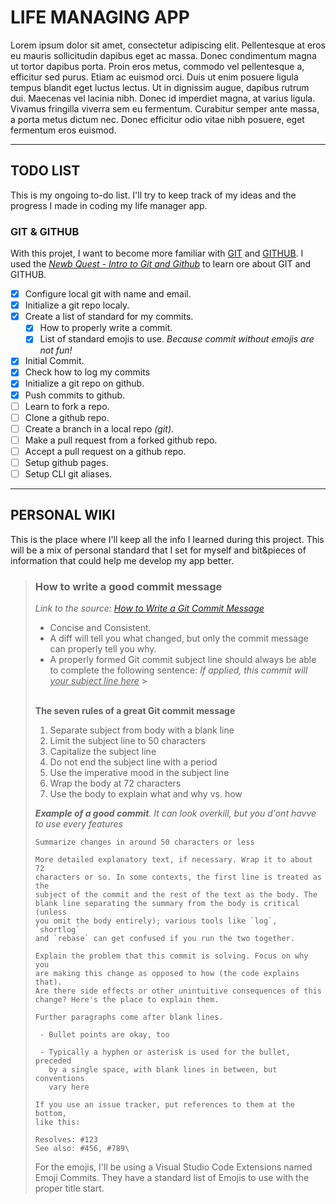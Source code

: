 # LIFE MANAGING APP

Lorem ipsum dolor sit amet, consectetur adipiscing elit. Pellentesque at eros eu mauris sollicitudin dapibus eget ac massa. Donec condimentum magna ut tortor dapibus porta. Proin eros metus, commodo vel pellentesque a, efficitur sed purus. Etiam ac euismod orci. Duis ut enim posuere ligula tempus blandit eget luctus lectus. Ut in dignissim augue, dapibus rutrum dui. Maecenas vel lacinia nibh. Donec id imperdiet magna, at varius ligula. Vivamus fringilla viverra sem eu fermentum. Curabitur semper ante massa, a porta metus dictum nec. Donec efficitur odio vitae nibh posuere, eget fermentum eros euismod.

---

## TODO LIST

This is my ongoing to-do list. I'll try to keep track of my ideas and the progress I made in coding my life manager app.

### GIT & GITHUB

With this projet, I want to become more familiar with [GIT](https://git-scm.com/) and [GITHUB](https://github.com/). I used the [_Newb Quest - Intro to Git and Github_](https://www.youtube.com/watch?v=3YDGeJti9sg) to learn ore about GIT and GITHUB.

- [x] Configure local git with name and email.
- [x] Initialize a git repo localy.
- [x] Create a list of standard for my commits.
  - [x] How to properly write a commit.
  - [x] List of standard emojis to use. _Because commit without emojis are not fun!_
- [x] Initial Commit.
- [x] Check how to log my commits
- [x] Initialize a git repo on github.
- [x] Push commits to github.
- [ ] Learn to fork a repo.
- [ ] Clone a github repo.
- [ ] Create a branch in a local repo _(git)_.
- [ ] Make a pull request from a forked github repo.
- [ ] Accept a pull request on a github repo.
- [ ] Setup github pages.
- [ ] Setup CLI git aliases.

---

## PERSONAL WIKI

This is the place where I'll keep all the info I learned during this project. This will be a mix of personal standard that I set for myself and bit&pieces of information that could help me develop my app better.

> ### How to write a good commit message
>
> _Link to the source: [How to Write a Git Commit Message](https://chris.beams.io/posts/git-commit/)_
>
> - Concise and Consistent.
> - A diff will tell you what changed, but only the commit message can properly tell you why.
> - A properly formed Git commit subject line should always be able to complete the following sentence:
>   _If applied, this commit will <ins>your subject line here<ins>_ > <br/><br/>
>
> **The seven rules of a great Git commit message**
>
> 1. Separate subject from body with a blank line
> 2. Limit the subject line to 50 characters
> 3. Capitalize the subject line
> 4. Do not end the subject line with a period
> 5. Use the imperative mood in the subject line
> 6. Wrap the body at 72 characters
> 7. Use the body to explain what and why vs. how
>
> _**Example of a good commit**. It can look overkill, but you d'ont havve to use every features_
>
> ```
> Summarize changes in around 50 characters or less
>
> More detailed explanatory text, if necessary. Wrap it to about 72
> characters or so. In some contexts, the first line is treated as the
> subject of the commit and the rest of the text as the body. The
> blank line separating the summary from the body is critical (unless
> you omit the body entirely); various tools like `log`, `shortlog`
> and `rebase` can get confused if you run the two together.
>
> Explain the problem that this commit is solving. Focus on why you
> are making this change as opposed to how (the code explains that).
> Are there side effects or other unintuitive consequences of this
> change? Here's the place to explain them.
>
> Further paragraphs come after blank lines.
>
>  - Bullet points are okay, too
>
>  - Typically a hyphen or asterisk is used for the bullet, preceded
>    by a single space, with blank lines in between, but conventions
>    vary here
>
> If you use an issue tracker, put references to them at the bottom,
> like this:
>
> Resolves: #123
> See also: #456, #789\
> ```
>
> For the emojis, I'll be using a Visual Studio Code Extensions named Emoji Commits. They have a standard list of Emojis to use with the proper title start.

